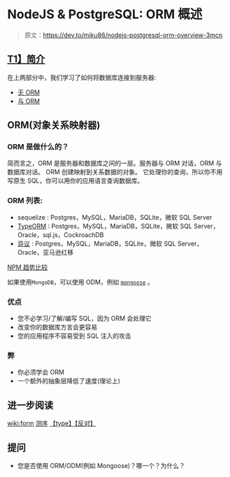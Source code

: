 # NodeJS & PostgreSQL: ORM 概述

> 原文：<https://dev.to/miku86/nodejs-postgresql-orm-overview-3mcn>

## [T1】简介](#intro)

在上两部分中，我们学习了如何将数据库连接到服务器:

*   [无 ORM](https://dev.to/miku86/nodejs-postgresql-how-to-connect-our-database-to-our-simple-express-server-without-an-orm-10o0)
*   [与 ORM](https://dev.to/miku86/nodejs-postgresql-how-to-connect-our-database-to-our-simple-express-server-with-an-orm-gcm)

## ORM(对象关系映射器)

### ORM 是做什么的？

简而言之，ORM 是服务器和数据库之间的一层。服务器与 ORM 对话，ORM 与数据库对话。
ORM 创建映射到关系数据的对象。
它处理你的查询，所以你不用写原生 SQL，你可以用你的应用语言查询数据库。

### ORM 列表:

*   sequelize : Postgres，MySQL，MariaDB，SQLite，微软 SQL Server
*   [TypeORM](https://www.npmjs.com/package/typeorm) : Postgres，MySQL，MariaDB，SQLite，微软 SQL Server，Oracle，sql.js，CockroachDB
*   [异议](https://www.npmjs.com/package/objection) : Postgres，MySQL，MariaDB，SQLite，微软 SQL Server，Oracle，亚马逊红移

[NPM 趋势比较](https://www.npmtrends.com/objection-vs-sequelize-vs-typeorm)

如果使用`MongoDB`，可以使用 ODM，例如 [`mongoose`](https://www.npmjs.com/package/mongoose) 。

### 优点

*   您不必学习/了解/编写 SQL，因为 ORM 会处理它
*   改变你的数据库方言会更容易
*   您的应用程序不容易受到 SQL 注入的攻击

### 弊

*   你必须学会 ORM
*   一个额外的抽象层降低了速度(理论上)

## 进一步阅读

[wiki:form](https://en.wikipedia.org/wiki/Object-relational_mapping)
[测序](https://www.npmjs.com/package/sequelize)
[【type】](https://www.npmjs.com/package/typeorm)[【反对】](https://www.npmjs.com/package/objection)

## 提问

*   您是否使用 ORM/ODM(例如 Mongoose)？哪一个？为什么？